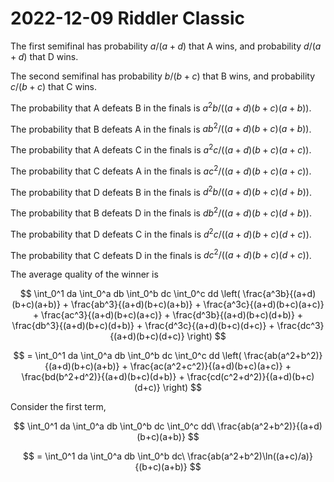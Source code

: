 2022-12-09 Riddler Classic
==========================
The first semifinal has probability $a/(a+d)$ that A wins, and probability
$d/(a+d)$ that D wins.

The second semifinal has probability $b/(b+c)$ that B wins, and probability
$c/(b+c)$ that C wins.

The probability that A defeats B in the finals is $a^2b/((a+d)(b+c)(a+b))$.

The probability that B defeats A in the finals is $ab^2/((a+d)(b+c)(a+b))$.

The probability that A defeats C in the finals is $a^2c/((a+d)(b+c)(a+c))$.

The probability that C defeats A in the finals is $ac^2/((a+d)(b+c)(a+c))$.

The probability that D defeats B in the finals is $d^2b/((a+d)(b+c)(d+b))$.

The probability that B defeats D in the finals is $db^2/((a+d)(b+c)(d+b))$.

The probability that D defeats C in the finals is $d^2c/((a+d)(b+c)(d+c))$.

The probability that C defeats D in the finals is $dc^2/((a+d)(b+c)(d+c))$.

The average quality of the winner is

$$ \int_0^1 da \int_0^a db \int_0^b dc \int_0^c dd \left(
      \frac{a^3b}{(a+d)(b+c)(a+b)}
    + \frac{ab^3}{(a+d)(b+c)(a+b)}
    + \frac{a^3c}{(a+d)(b+c)(a+c)}
    + \frac{ac^3}{(a+d)(b+c)(a+c)}
    + \frac{d^3b}{(a+d)(b+c)(d+b)}
    + \frac{db^3}{(a+d)(b+c)(d+b)}
    + \frac{d^3c}{(a+d)(b+c)(d+c)}
    + \frac{dc^3}{(a+d)(b+c)(d+c)}
   \right)
$$

$$ = \int_0^1 da \int_0^a db \int_0^b dc \int_0^c dd \left(
      \frac{ab(a^2+b^2)}{(a+d)(b+c)(a+b)}
    + \frac{ac(a^2+c^2)}{(a+d)(b+c)(a+c)}
    + \frac{bd(b^2+d^2)}{(a+d)(b+c)(d+b)}
    + \frac{cd(c^2+d^2)}{(a+d)(b+c)(d+c)}
   \right)
$$

Consider the first term,

$$ \int_0^1 da \int_0^a db \int_0^b dc \int_0^c dd\ \frac{ab(a^2+b^2)}{(a+d)(b+c)(a+b)} $$

$$ = \int_0^1 da \int_0^a db \int_0^b dc\ \frac{ab(a^2+b^2)\ln((a+c)/a)}{(b+c)(a+b)} $$
